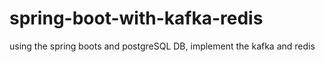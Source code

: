 # spring-boot-with-kafka-redis
using the spring boots and postgreSQL DB, implement the kafka and redis
